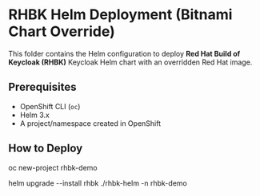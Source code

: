 # RHBK Helm Deployment (Bitnami Chart Override)

This folder contains the Helm configuration to deploy **Red Hat Build of Keycloak (RHBK)**  Keycloak Helm chart with an overridden Red Hat image.

## Prerequisites
- OpenShift CLI (`oc`)
- Helm 3.x
- A project/namespace created in OpenShift

## How to Deploy
oc new-project rhbk-demo 


helm upgrade --install rhbk ./rhbk-helm -n rhbk-demo